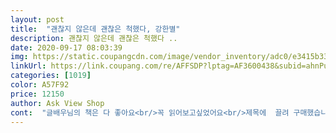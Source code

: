 ```yaml
---
layout: post 
title:  "괜찮지 않은데 괜찮은 척했다, 강한별" 
description: 괜찮지 않은데 괜찮은 척했다 ..
date: 2020-09-17 08:03:39 
img: https://static.coupangcdn.com/image/vendor_inventory/adc0/e3415b33968bb5ff8b8dfb5543fde204df89cd3c4d7d2a65a0954eb741ce.jpg 
linkUrl: https://link.coupang.com/re/AFFSDP?lptag=AF3600438&subid=ahnPublicAsk&pageKey=1884292761&itemId=3202027407&vendorItemId=71189409671&traceid=V0-113-d86418d8c2ad285a 
categories: [1019] 
color: A57F92 
price: 12150 
author: Ask View Shop 
cont:  "글배우님의 책은 다 좋아요<br/>꼭 읽어보고싶었어요<br/>제목에  끌려 구매했습니다좋은글 좋으네요<br/>" 
---
```

